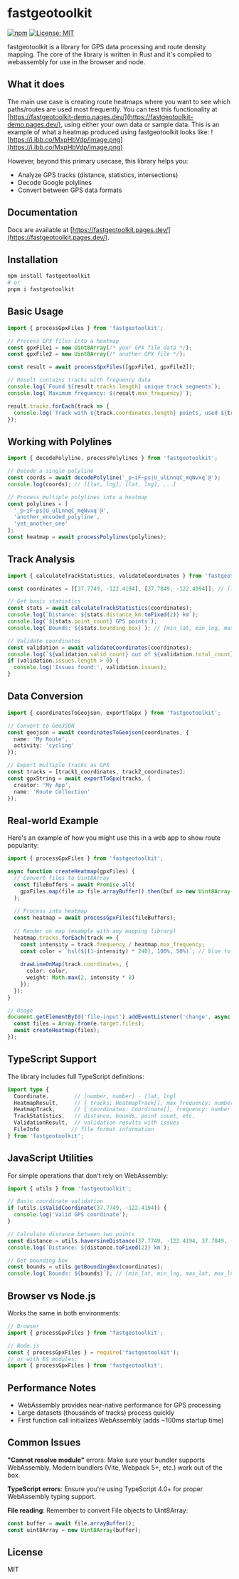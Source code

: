 # fastgeotoolkit

[![npm](https://img.shields.io/npm/v/fastgeotoolkit.svg)](https://www.npmjs.com/package/fastgeotoolkit)
[![License: MIT](https://img.shields.io/badge/License-MIT-yellow.svg)](https://opensource.org/licenses/MIT)

fastgeotoolkit is a library for GPS data processing and route density mapping. The core of the library is written in Rust and it's compiled to webassembly for use in the browser and node.

## What it does

The main use case is creating route heatmaps where you want to see which paths/routes are used most frequently. You can test this functionality at [https://fastgeotoolkit-demo.pages.dev/](https://fastgeotoolkit-demo.pages.dev/), using either your own data or sample data. This is an example of what a heatmap produced using fastgeotoolkit looks like:
![https://i.ibb.co/MxpHbVdp/image.png](https://i.ibb.co/MxpHbVdp/image.png)

However, beyond this primary usecase, this library helps you:
- Analyze GPS tracks (distance, statistics, intersections)
- Decode Google polylines 
- Convert between GPS data formats


## Documentation

Docs are available at [https://fastgeotoolkit.pages.dev/](https://fastgeotoolkit.pages.dev/). 

## Installation

```bash
npm install fastgeotoolkit
# or 
pnpm i fastgeotoolkit
```

## Basic Usage


```typescript
import { processGpxFiles } from 'fastgeotoolkit';

// Process GPX files into a heatmap
const gpxFile1 = new Uint8Array(/* your GPX file data */);
const gpxFile2 = new Uint8Array(/* another GPX file */);

const result = await processGpxFiles([gpxFile1, gpxFile2]);

// Result contains tracks with frequency data
console.log(`Found ${result.tracks.length} unique track segments`);
console.log(`Maximum frequency: ${result.max_frequency}`);

result.tracks.forEach(track => {
  console.log(`Track with ${track.coordinates.length} points, used ${track.frequency} times`);
});
```

## Working with Polylines

```typescript
import { decodePolyline, processPolylines } from 'fastgeotoolkit';

// Decode a single polyline
const coords = await decodePolyline('_p~iF~ps|U_ulLnnqC_mqNvxq`@');
console.log(coords); // [[lat, lng], [lat, lng], ...]

// Process multiple polylines into a heatmap
const polylines = [
  '_p~iF~ps|U_ulLnnqC_mqNvxq`@',
  'another_encoded_polyline',
  'yet_another_one'
];
const heatmap = await processPolylines(polylines);
```

## Track Analysis

```typescript
import { calculateTrackStatistics, validateCoordinates } from 'fastgeotoolkit';

const coordinates = [[37.7749, -122.4194], [37.7849, -122.4094]]; // [lat, lng] pairs

// Get basic statistics
const stats = await calculateTrackStatistics(coordinates);
console.log(`Distance: ${stats.distance_km.toFixed(2)} km`);
console.log(`${stats.point_count} GPS points`);
console.log(`Bounds: ${stats.bounding_box}`); // [min_lat, min_lng, max_lat, max_lng]

// Validate coordinates
const validation = await validateCoordinates(coordinates);
console.log(`${validation.valid_count} out of ${validation.total_count} coordinates are valid`);
if (validation.issues.length > 0) {
  console.log('Issues found:', validation.issues);
}
```

## Data Conversion

```typescript
import { coordinatesToGeojson, exportToGpx } from 'fastgeotoolkit';

// Convert to GeoJSON
const geojson = await coordinatesToGeojson(coordinates, {
  name: 'My Route',
  activity: 'cycling'
});

// Export multiple tracks as GPX
const tracks = [track1_coordinates, track2_coordinates];
const gpxString = await exportToGpx(tracks, {
  creator: 'My App',
  name: 'Route Collection'
});
```

## Real-world Example

Here's an example of how you might use this in a web app to show route popularity:

```typescript
import { processGpxFiles } from 'fastgeotoolkit';

async function createHeatmap(gpxFiles) {
  // Convert files to Uint8Array
  const fileBuffers = await Promise.all(
    gpxFiles.map(file => file.arrayBuffer().then(buf => new Uint8Array(buf)))
  );
  
  // Process into heatmap
  const heatmap = await processGpxFiles(fileBuffers);
  
  // Render on map (example with any mapping library)
  heatmap.tracks.forEach(track => {
    const intensity = track.frequency / heatmap.max_frequency;
    const color = `hsl(${(1-intensity) * 240}, 100%, 50%)`; // blue to red
    
    drawLineOnMap(track.coordinates, {
      color: color,
      weight: Math.max(2, intensity * 8)
    });
  });
}

// Usage
document.getElementById('file-input').addEventListener('change', async (e) => {
  const files = Array.from(e.target.files);
  await createHeatmap(files);
});
```

## TypeScript Support

The library includes full TypeScript definitions:

```typescript
import type { 
  Coordinate,        // [number, number] - [lat, lng]
  HeatmapResult,     // { tracks: HeatmapTrack[], max_frequency: number }
  HeatmapTrack,      // { coordinates: Coordinate[], frequency: number }
  TrackStatistics,   // distance, bounds, point count, etc.
  ValidationResult,  // validation results with issues
  FileInfo          // file format information
} from 'fastgeotoolkit';
```

## JavaScript Utilities

For simple operations that don't rely on WebAssembly:

```typescript
import { utils } from 'fastgeotoolkit';

// Basic coordinate validation
if (utils.isValidCoordinate(37.7749, -122.4194)) {
  console.log('Valid GPS coordinate');
}

// Calculate distance between two points
const distance = utils.haversineDistance(37.7749, -122.4194, 37.7849, -122.4094);
console.log(`Distance: ${distance.toFixed(2)} km`);

// Get bounding box
const bounds = utils.getBoundingBox(coordinates);
console.log(`Bounds: ${bounds}`); // [min_lat, min_lng, max_lat, max_lng]
```

## Browser vs Node.js

Works the same in both environments:

```javascript
// Browser
import { processGpxFiles } from 'fastgeotoolkit';

// Node.js  
const { processGpxFiles } = require('fastgeotoolkit');
// or with ES modules:
import { processGpxFiles } from 'fastgeotoolkit';
```

## Performance Notes

- WebAssembly provides near-native performance for GPS processing
- Large datasets (thousands of tracks) process quickly
- First function call initializes WebAssembly (adds ~100ms startup time)

## Common Issues

**"Cannot resolve module"** errors: Make sure your bundler supports WebAssembly. Modern bundlers (Vite, Webpack 5+, etc.) work out of the box.

**TypeScript errors**: Ensure you're using TypeScript 4.0+ for proper WebAssembly typing support.

**File reading**: Remember to convert File objects to Uint8Array:
```javascript
const buffer = await file.arrayBuffer();
const uint8Array = new Uint8Array(buffer);
```

## License

MIT